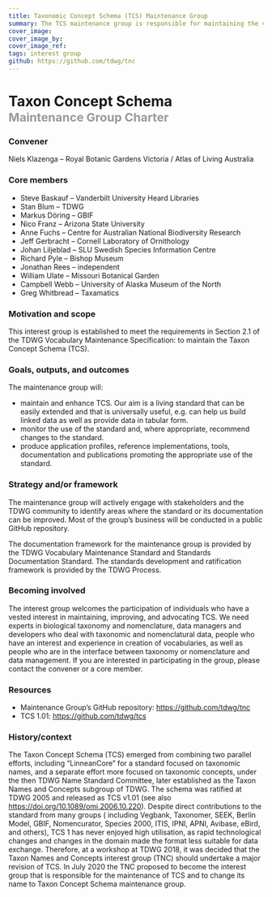 ```yaml
---
title: Taxonomic Concept Schema (TCS) Maintenance Group
summary: The TCS maintenance group is responsible for maintaining the various components of the TCS standard. That includes managing suggested changes to the vocabulary, providing usage guidelines and examples, and ensuring the preservation and stability of metadata related to components of the standard.
cover_image: 
cover_image_by: 
cover_image_ref: 
tags: interest group
github: https://github.com/tdwg/tnc
---
```


# Taxon Concept Schema<br/><small style="color:#999999;">Maintenance Group Charter</small>

### Convener

Niels Klazenga – Royal Botanic Gardens Victoria / Atlas of Living Australia

### Core members

- Steve Baskauf – Vanderbilt University Heard Libraries
- Stan Blum – TDWG
- Markus Döring – GBIF
- Nico Franz – Arizona State University
- Anne Fuchs – Centre for Australian National Biodiversity Research
- Jeff Gerbracht – Cornell Laboratory of Ornithology
- Johan Liljeblad – SLU Swedish Species Information Centre
- Richard Pyle – Bishop Museum
- Jonathan Rees – independent
- William Ulate – Missouri Botanical Garden
- Campbell Webb – University of Alaska Museum of the North
- Greg Whitbread – Taxamatics

### Motivation and scope

This interest group is established to meet the requirements in Section 2.1 of the TDWG Vocabulary Maintenance Specification: to maintain the Taxon Concept Schema (TCS).

### Goals, outputs, and outcomes

The maintenance group will:

- maintain and enhance TCS. Our aim is a living standard that can be easily extended and that is universally useful, e.g. can help us build linked data as well as provide data in tabular form.
- monitor the use of the standard and, where appropriate, recommend changes to the standard.
- produce application profiles, reference implementations, tools, documentation and publications promoting the appropriate use of the standard.

### Strategy and/or framework

The maintenance group will actively engage with stakeholders and the TDWG community to identify areas where the standard or its documentation can be improved. Most of the group’s business will be conducted in a public GitHub repository.

The documentation framework for the maintenance group is provided by the TDWG Vocabulary Maintenance Standard and Standards Documentation Standard. The standards development and ratification framework is provided by the TDWG Process.

### Becoming involved

The interest group welcomes the participation of individuals who have a vested interest in maintaining, improving, and advocating TCS. We need experts in biological taxonomy and nomenclature, data managers and developers who deal with taxonomic and nomenclatural data, people who have an interest and experience in creation of vocabularies, as well as people who are in the interface between taxonomy or nomenclature and data management. If you are interested in participating in the group, please contact the convener or a core member.

### Resources

- Maintenance Group’s GitHub repository: https://github.com/tdwg/tnc
- TCS 1.01: https://github.com/tdwg/tcs

### History/context

The Taxon Concept Schema (TCS) emerged from combining two parallel efforts, including “LinneanCore” for a standard focused on taxonomic names, and a separate effort more focused on taxonomic concepts, under the then TDWG Name Standard Committee, later established as the Taxon Names and Concepts subgroup of TDWG. The schema was ratified at TDWG 2005 and released as TCS v1.01 (see also https://doi.org/10.1089/omi.2006.10.220). Despite direct contributions to the standard from many groups ( including Vegbank, Taxonomer, SEEK, Berlin Model, GBIF, Nomencurator, Species 2000, ITIS, IPNI, APNI, Avibase, eBird, and others), TCS 1 has never enjoyed high utilisation, as rapid technological changes and changes in the domain made the format less suitable for data exchange. Therefore, at a workshop at TDWG 2018, it was decided that the Taxon Names and Concepts interest group (TNC) should undertake a major revision of TCS. In July 2020 the TNC proposed to become the interest group that is responsible for the maintenance of TCS and to change its name to Taxon Concept Schema maintenance group.
